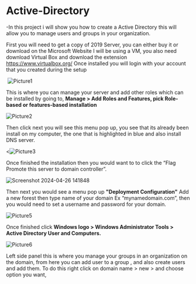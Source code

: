 # Active-Directory
-In this project i will show you how to create a Active Directory this will allow you to manage users and groups in your organization.

First you will need to get a copy of 2019 Server, you can either buy it  or download on the Microsoft Website
I will be using a VM, you also need download Virtual Box and download the extension https://www.virtualbox.org/
Once installed you will login with your account that you created during the setup


<img> ![Picture1](https://github.com/Cworm80/Active-Directory/assets/161678144/c290a065-522d-4042-8de5-e93bd2ed873a)</img>

This is where you can manage your server and add other roles which can be installed by going to, <b> Manage > Add Roles and Features, pick Role-based or features-based installation</b>

<img>![Picture2](https://github.com/Cworm80/Active-Directory/assets/161678144/95d1523c-226f-4886-b4f7-ad86a4182d07)</img>


Then click next you will see this menu pop up, you see that its already been install on my computer, the one that is highlighted in blue and also install DNS server. 

<img><![Picture3](https://github.com/Cworm80/Active-Directory/assets/161678144/07cd8826-3c93-4a3d-9679-57ed40c1dd3d)</img>

Once finished the installation then you would want to to click the “Flag Promote this server to domain controller”.

<img>![Screenshot 2024-04-26 141848](https://github.com/Cworm80/Active-Directory/assets/161678144/989f2a19-c8f2-40a8-b5d6-0fd89286d87d)</img>

Then next you would see a menu pop up <b>"Deployment Configuration"</b>
Add a new forest then type name of your domain Ex “mynamedomain.com”, then you would need to set a username and password for your domain.

<img>![Picture5](https://github.com/Cworm80/Active-Directory/assets/161678144/f14a8203-4779-469f-9664-a9c0ca4b5f6d)<img>

Once finished click <b> Windows logo > Windows Administrator Tools >
Active Directory User and Computers.</b> 


<img>![Picture6](https://github.com/Cworm80/Active-Directory/assets/161678144/4cf6f32d-c6e1-4792-b228-22791a318275)
<img>



Left side panel this is where you manage your groups in an organization on the domain, from here you can add user to a group , and also create users and add them. To do this right click on domain name > new > and choose option you want, 

